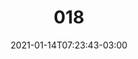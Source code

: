 ---
title: "018"
date: 2021-01-14T07:23:43-03:00
draft: false
autorias: ["Henrique Eira"]
plataformas: ["NodeBox 3"]
descricao: "Quatro pontos são selecionados e conectados para formar um polígono. Cada ponto é selecionado aleatoriamente entre 25 possibilidades em cada um dos quatro lados da composição. A randomização produz, potencialmente, 100 polígonos diferentes."
autorias_url: ["https://www.henriqueeira.com", "https://www.instagram.com/heeeira"]
url: "/formas/018"
---